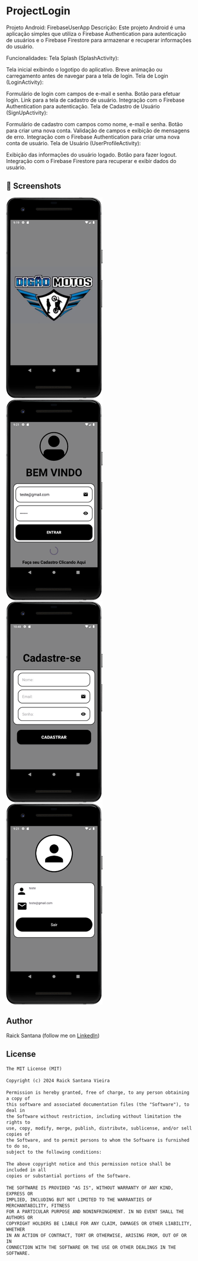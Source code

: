 # ProjectLogin
Projeto Android: FirebaseUserApp
Descrição:
Este projeto Android é uma aplicação simples que utiliza o Firebase Authentication para autenticação de usuários e o Firebase Firestore para armazenar e recuperar informações do usuário.

Funcionalidades:
Tela Splash (SplashActivity):

Tela inicial exibindo o logotipo do aplicativo.
Breve animação ou carregamento antes de navegar para a tela de login.
Tela de Login (LoginActivity):

Formulário de login com campos de e-mail e senha.
Botão para efetuar login.
Link para a tela de cadastro de usuário.
Integração com o Firebase Authentication para autenticação.
Tela de Cadastro de Usuário (SignUpActivity):

Formulário de cadastro com campos como nome, e-mail e senha.
Botão para criar uma nova conta.
Validação de campos e exibição de mensagens de erro.
Integração com o Firebase Authentication para criar uma nova conta de usuário.
Tela de Usuário (UserProfileActivity):

Exibição das informações do usuário logado.
Botão para fazer logout.
Integração com o Firebase Firestore para recuperar e exibir dados do usuário.



## :camera_flash: Screenshots
<!-- You can add more screenshots here if you like -->
<img src="/results/imge01.png" width="260">&emsp;<img src="/results/image02.png" width="260">&emsp;<img src="/results/image04.png" width="260"><img src="/results/image03.png" width="260">


## Author
Raick Santana (follow me on [LinkedIn](https://www.linkedin.com/in/raick-santana-8ba601272/))

## License
```
The MIT License (MIT)

Copyright (c) 2024 Raick Santana Vieira

Permission is hereby granted, free of charge, to any person obtaining a copy of
this software and associated documentation files (the "Software"), to deal in
the Software without restriction, including without limitation the rights to
use, copy, modify, merge, publish, distribute, sublicense, and/or sell copies of
the Software, and to permit persons to whom the Software is furnished to do so,
subject to the following conditions:

The above copyright notice and this permission notice shall be included in all
copies or substantial portions of the Software.

THE SOFTWARE IS PROVIDED "AS IS", WITHOUT WARRANTY OF ANY KIND, EXPRESS OR
IMPLIED, INCLUDING BUT NOT LIMITED TO THE WARRANTIES OF MERCHANTABILITY, FITNESS
FOR A PARTICULAR PURPOSE AND NONINFRINGEMENT. IN NO EVENT SHALL THE AUTHORS OR
COPYRIGHT HOLDERS BE LIABLE FOR ANY CLAIM, DAMAGES OR OTHER LIABILITY, WHETHER
IN AN ACTION OF CONTRACT, TORT OR OTHERWISE, ARISING FROM, OUT OF OR IN
CONNECTION WITH THE SOFTWARE OR THE USE OR OTHER DEALINGS IN THE SOFTWARE.
```
